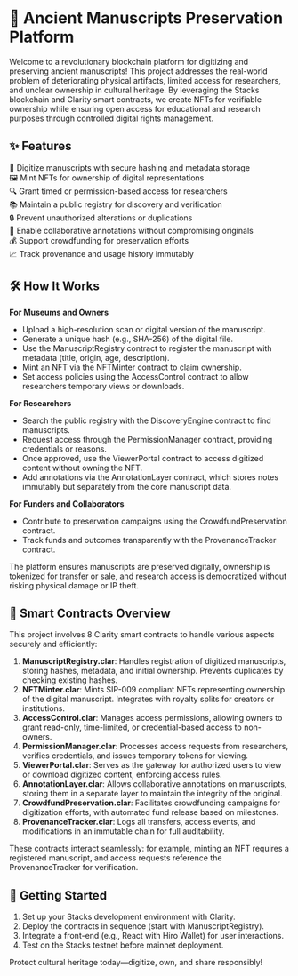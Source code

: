 # 📜 Ancient Manuscripts Preservation Platform

Welcome to a revolutionary blockchain platform for digitizing and preserving ancient manuscripts! This project addresses the real-world problem of deteriorating physical artifacts, limited access for researchers, and unclear ownership in cultural heritage. By leveraging the Stacks blockchain and Clarity smart contracts, we create NFTs for verifiable ownership while ensuring open access for educational and research purposes through controlled digital rights management.

## ✨ Features

📸 Digitize manuscripts with secure hashing and metadata storage  
🖼️ Mint NFTs for ownership of digital representations  
🔍 Grant timed or permission-based access for researchers  
📚 Maintain a public registry for discovery and verification  
🔒 Prevent unauthorized alterations or duplications  
🤝 Enable collaborative annotations without compromising originals  
💰 Support crowdfunding for preservation efforts  
📈 Track provenance and usage history immutably  

## 🛠 How It Works

**For Museums and Owners**  
- Upload a high-resolution scan or digital version of the manuscript.  
- Generate a unique hash (e.g., SHA-256) of the digital file.  
- Use the ManuscriptRegistry contract to register the manuscript with metadata (title, origin, age, description).  
- Mint an NFT via the NFTMinter contract to claim ownership.  
- Set access policies using the AccessControl contract to allow researchers temporary views or downloads.  

**For Researchers**  
- Search the public registry with the DiscoveryEngine contract to find manuscripts.  
- Request access through the PermissionManager contract, providing credentials or reasons.  
- Once approved, use the ViewerPortal contract to access digitized content without owning the NFT.  
- Add annotations via the AnnotationLayer contract, which stores notes immutably but separately from the core manuscript data.  

**For Funders and Collaborators**  
- Contribute to preservation campaigns using the CrowdfundPreservation contract.  
- Track funds and outcomes transparently with the ProvenanceTracker contract.  

The platform ensures manuscripts are preserved digitally, ownership is tokenized for transfer or sale, and research access is democratized without risking physical damage or IP theft.

## 🔗 Smart Contracts Overview

This project involves 8 Clarity smart contracts to handle various aspects securely and efficiently:  

1. **ManuscriptRegistry.clar**: Handles registration of digitized manuscripts, storing hashes, metadata, and initial ownership. Prevents duplicates by checking existing hashes.  
2. **NFTMinter.clar**: Mints SIP-009 compliant NFTs representing ownership of the digital manuscript. Integrates with royalty splits for creators or institutions.  
3. **AccessControl.clar**: Manages access permissions, allowing owners to grant read-only, time-limited, or credential-based access to non-owners.  
4. **PermissionManager.clar**: Processes access requests from researchers, verifies credentials, and issues temporary tokens for viewing.  
5. **ViewerPortal.clar**: Serves as the gateway for authorized users to view or download digitized content, enforcing access rules.  
6. **AnnotationLayer.clar**: Allows collaborative annotations on manuscripts, storing them in a separate layer to maintain the integrity of the original.  
7. **CrowdfundPreservation.clar**: Facilitates crowdfunding campaigns for digitization efforts, with automated fund release based on milestones.  
8. **ProvenanceTracker.clar**: Logs all transfers, access events, and modifications in an immutable chain for full auditability.  

These contracts interact seamlessly: for example, minting an NFT requires a registered manuscript, and access requests reference the ProvenanceTracker for verification.

## 🚀 Getting Started

1. Set up your Stacks development environment with Clarity.  
2. Deploy the contracts in sequence (start with ManuscriptRegistry).  
3. Integrate a front-end (e.g., React with Hiro Wallet) for user interactions.  
4. Test on the Stacks testnet before mainnet deployment.  

Protect cultural heritage today—digitize, own, and share responsibly!
